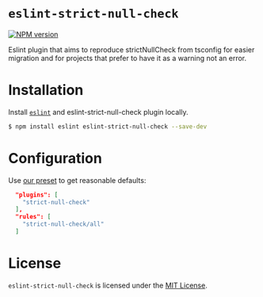 # `eslint-strict-null-check`

[![NPM version][npm-image]][npm-url]

Eslint plugin that aims to reproduce strictNullCheck from tsconfig for easier migration and for projects that prefer to have it as a warning not an error.

# Installation

Install [`eslint`](https://www.github.com/eslint/eslint) and eslint-strict-null-check plugin locally.

```sh
$ npm install eslint eslint-strict-null-check --save-dev
```

# Configuration

Use [our preset](#recommended) to get reasonable defaults:

```json
  "plugins": [
    "strict-null-check"
  ],
  "rules": [
    "strict-null-check/all"
  ]
```

# License

`eslint-strict-null-check` is licensed under the [MIT License](https://opensource.org/licenses/mit-license.php).

[npm-url]: https://npmjs.org/package/eslint-plugin-react
[npm-image]: https://img.shields.io/npm/v/eslint-strict-null-check.svg
